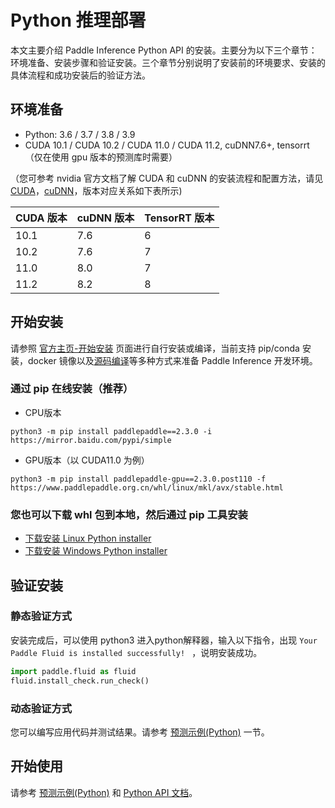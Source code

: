 # Python 推理部署

本文主要介绍 Paddle Inference Python API 的安装。主要分为以下三个章节：环境准备、安装步骤和验证安装。三个章节分别说明了安装前的环境要求、安装的具体流程和成功安装后的验证方法。

## 环境准备

- Python: 3.6 / 3.7 / 3.8 / 3.9
- CUDA 10.1 / CUDA 10.2 / CUDA 11.0 / CUDA 11.2, cuDNN7.6+, tensorrt （仅在使用 gpu 版本的预测库时需要）

（您可参考 nvidia 官方文档了解 CUDA 和 cuDNN 的安装流程和配置方法，请见 [CUDA](https://docs.nvidia.com/cuda/cuda-installation-guide-linux/)，[cuDNN](https://docs.nvidia.com/deeplearning/sdk/cudnn-install/)，版本对应关系如下表所示)

|CUDA 版本|cuDNN 版本| TensorRT 版本|
|---|---|---|
|10.1|7.6|6|
|10.2|7.6|7|
|11.0|8.0|7|
|11.2|8.2|8|

## 开始安装

请参照 [官方主页-开始安装](https://www.paddlepaddle.org.cn/install/quick) 页面进行自行安装或编译，当前支持 pip/conda 安装，docker 镜像以及[源码编译](../user_guides/source_compile)等多种方式来准备 Paddle Inference 开发环境。

### 通过 pip 在线安装（推荐）

- CPU版本
```
python3 -m pip install paddlepaddle==2.3.0 -i https://mirror.baidu.com/pypi/simple
```
- GPU版本（以 CUDA11.0 为例）
```
python3 -m pip install paddlepaddle-gpu==2.3.0.post110 -f https://www.paddlepaddle.org.cn/whl/linux/mkl/avx/stable.html
```

### 您也可以下载 whl 包到本地，然后通过 pip 工具安装

- [下载安装 Linux Python installer](../user_guides/download_lib.html#python)
- [下载安装 Windows Python installer](../user_guides/download_lib.html#id4)


## 验证安装

### 静态验证方式

安装完成后，可以使用 python3 进入python解释器，输入以下指令，出现 `Your Paddle Fluid is installed successfully! ` ，说明安装成功。

```python
import paddle.fluid as fluid
fluid.install_check.run_check()
```

### 动态验证方式

您可以编写应用代码并测试结果。请参考 [预测示例(Python)](../quick_start/python_demo) 一节。


## 开始使用

请参考 [预测示例(Python)](../quick_start/python_demo) 和 [Python API 文档](../api_reference/python_api_index)。
